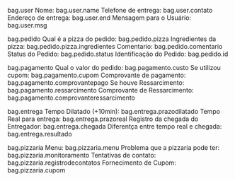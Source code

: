 
bag.user
			Nome:	                  		                bag.user.name
			Telefone de entrega: 		                    bag.user.contato
			Endereço de entrega:	                      bag.user.end
			Mensagem para o Usuário:			              bag.user.msg
	
bag.pedido
			Qual é a pizza do pedido: 						      bag.pedido.pizza
			Ingredientes da pizza:	                    bag.pedido.pizza.ingredientes
			Comentario:				              	          bag.pedido.comentario
			Status do Pedido:						                bag.pedido.status
			Identificação do Pedido:				            bag.pedido.id
			
bag.pagamento
			Qual o valor do pedido:				              bag.pagamento.custo
			Se utilizou cupom:						              bag.pagamento.cupom
			Comprovante de pagamento:				            bag.pagamento.comprovantepago
			Se houve Ressarcimento:			                bag.pagamento.ressarcimento
			Comprovante de Ressarcimento:			          bag.pagamento.comprovanteressarcimento
	
bag.entrega
			Tempo Dilatado (+10min):				             bag.entrega.prazodilatado
			Tempo Real para entrega:				             bag.entrega.prazoreal
			Registro da chegada do Entregador:		       bag.entrega.chegada
			Diferentça entre tempo real e chegada:		   bag.entrega.resultado

bag.pizzaria 
		Menu:					                                 bag.pizzaria.menu
		Problema que a pizzaria pode ter:	           	 bag.pizzaria.monitoramento
		Tentativas de contato:								         bag.pizzaria.registrodecontatos
		Fornecimento de Cupom:							           bag.pizzaria.cupom